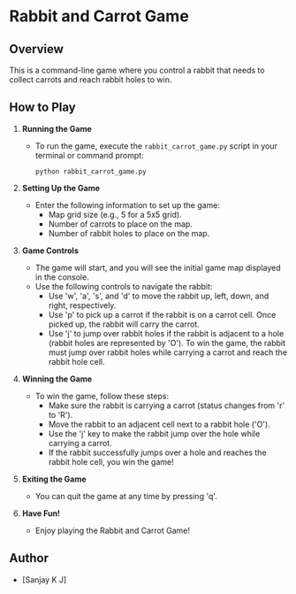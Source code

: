 # Rabbit and Carrot Game

## Overview

This is a command-line game where you control a rabbit that needs to collect carrots and reach rabbit holes to win.

## How to Play

1. **Running the Game**

   - To run the game, execute the `rabbit_carrot_game.py` script in your terminal or command prompt:

     ```shell
     python rabbit_carrot_game.py
     ```

2. **Setting Up the Game**

   - Enter the following information to set up the game:
     - Map grid size (e.g., 5 for a 5x5 grid).
     - Number of carrots to place on the map.
     - Number of rabbit holes to place on the map.

3. **Game Controls**

   - The game will start, and you will see the initial game map displayed in the console.
   - Use the following controls to navigate the rabbit:
     - Use 'w', 'a', 's', and 'd' to move the rabbit up, left, down, and right, respectively.
     - Use 'p' to pick up a carrot if the rabbit is on a carrot cell. Once picked up, the rabbit will carry the carrot.
     - Use 'j' to jump over rabbit holes if the rabbit is adjacent to a hole (rabbit holes are represented by 'O'). To win the game, the rabbit must jump over rabbit holes while carrying a carrot and reach the rabbit hole cell.

4. **Winning the Game**

   - To win the game, follow these steps:
     - Make sure the rabbit is carrying a carrot (status changes from 'r' to 'R').
     - Move the rabbit to an adjacent cell next to a rabbit hole ('O').
     - Use the 'j' key to make the rabbit jump over the hole while carrying a carrot.
     - If the rabbit successfully jumps over a hole and reaches the rabbit hole cell, you win the game!

5. **Exiting the Game**

   - You can quit the game at any time by pressing 'q'.

6. **Have Fun!**

   - Enjoy playing the Rabbit and Carrot Game!

## Author

- [Sanjay K J]
